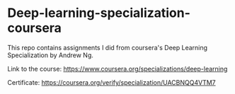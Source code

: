 # Deep-learning-specialization-coursera

This repo contains assignments I did from coursera's Deep Learning Specialization by Andrew Ng. 

Link to the course: https://www.coursera.org/specializations/deep-learning

Certificate: https://coursera.org/verify/specialization/UACBNQQ4VTM7
